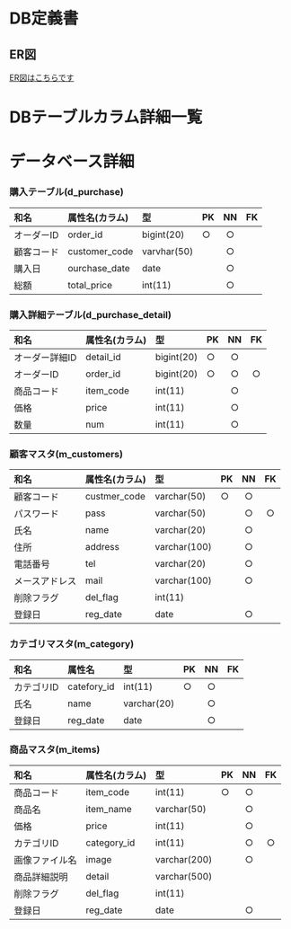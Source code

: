 # DB定義書
## ER図
[ER図はこちらです](https://github.com/Aso2001199/2021sys-design/blob/main/ER%E5%9B%B3.md "ER図はこちら")

# DBテーブルカラム詳細一覧

# データベース詳細
### 購入テーブル(d_purchase)
|和名|属性名(カラム)|型|PK|NN|FK|
|:---|:---|:-|:-|:-:|:-:|
|オーダーID|order_id|bigint(20)|○|○||
|顧客コード|customer_code|varvhar(50)||○||
|購入日|ourchase_date|date||○||
|総額|total_price|int(11)||○||

### 購入詳細テーブル(d_purchase_detail)
|和名|属性名(カラム)|型|PK|NN|FK|
|:---|:---|:-|:-|:-:|:-:|
|オーダー詳細ID|detail_id|bigint(20)|○|○||
|オーダーID|order_id|bigint(20)|○|○|○|
|商品コード|item_code|int(11)||○||
|価格|price|int(11)||○||
|数量|num|int(11)||○||

### 顧客マスタ(m_customers)
|和名|属性名(カラム)|型|PK|NN|FK|
|:---|:---|:-|:-|:-:|:-:|
|顧客コード|custmer_code|varchar(50)|○|○||
|パスワード|pass|varchar(50)||○|○|
|氏名|name|varchar(20)||○||
|住所|address|varchar(100)||○||
|電話番号|tel|varchar(20)||○||
|メースアドレス|mail|varchar(100)||○||
|削除フラグ|del_flag|int(11)||||
|登録日|reg_date|date||○||

### カテゴリマスタ(m_category)
|和名|属性名|型|PK|NN|FK|
|:---|:---|:-|:-|:-:|:-:|
|カテゴリID|catefory_id|int(11)|○|○||
|氏名|name|varchar(20)||○||
|登録日|reg_date|date||○||

### 商品マスタ(m_items)
|和名|属性名(カラム)|型|PK|NN|FK|
|:---|:---|:-|:-|:-:|:-:|
|商品コード|item_code|int(11)|○|○||
|商品名|item_name|varchar(50)||○||
|価格|price|int(11)||○||
|カテゴリID|category_id|int(11)||○|○|
|画像ファイル名|image|varchar(200)||○||
|商品詳細説明|detail|varchar(500)||||
|削除フラグ|del_flag|int(11)||||
|登録日|reg_date|date||○||
